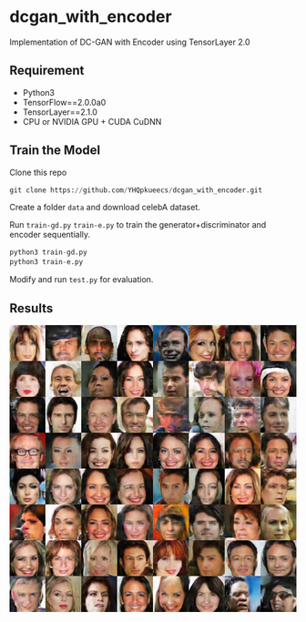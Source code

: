 # dcgan_with_encoder
Implementation of DC-GAN with Encoder using TensorLayer 2.0

## Requirement
- Python3
- TensorFlow==2.0.0a0
- TensorLayer==2.1.0
- CPU or NVIDIA GPU + CUDA CuDNN

## Train the Model

Clone this repo

```python
git clone https://github.com/YHQpkueecs/dcgan_with_encoder.git
```
Create a folder `data` and download celebA dataset.

Run `train-gd.py` `train-e.py` to train the generator+discriminator and encoder sequentially.

```python
python3 train-gd.py
python3 train-e.py
```

Modify and run `test.py` for evaluation.

## Results

![](https://github.com/YHQpkueecs/dcgan_with_encoder/blob/master/image/train_20.png)

